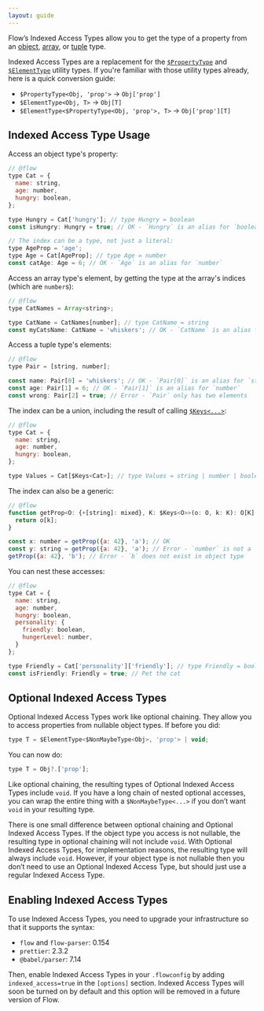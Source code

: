 ```yaml
---
layout: guide
---
```


Flow’s Indexed Access Types allow you to get the type of a property from an [object](../objects), [array](../arrays), or [tuple](../tuples) type.

Indexed Access Types are a replacement for the [`$PropertyType`](../utilities/#toc-propertytype) and [`$ElementType`](../utilities/#toc-elementtype) utility types.
If you're familiar with those utility types already, here is a quick conversion guide:
- `$PropertyType<Obj, 'prop'>` &rarr;  `Obj['prop']`
- `$ElementType<Obj, T>` &rarr; `Obj[T]`
- `$ElementType<$PropertyType<Obj, 'prop'>, T>` &rarr; `Obj['prop'][T]`


## Indexed Access Type Usage <a class="toc" id="toc-indexed-access-type-usage" href="#toc-indexed-access-type-usage"></a>

Access an object type's property:
```js
// @flow
type Cat = {
  name: string,
  age: number,
  hungry: boolean,
};

type Hungry = Cat['hungry']; // type Hungry = boolean
const isHungry: Hungry = true; // OK - `Hungry` is an alias for `boolean`

// The index can be a type, not just a literal:
type AgeProp = 'age';
type Age = Cat[AgeProp]; // type Age = number
const catAge: Age = 6; // OK - `Age` is an alias for `number`
```

Access an array type's element, by getting the type at the array's indices (which are `number`s):
```js
// @flow
type CatNames = Array<string>;

type CatName = CatNames[number]; // type CatName = string
const myCatsName: CatName = 'whiskers'; // OK - `CatName` is an alias for `string`
```

Access a tuple type's elements:
```js
// @flow
type Pair = [string, number];

const name: Pair[0] = 'whiskers'; // OK - `Pair[0]` is an alias for `string`
const age: Pair[1] = 6; // OK - `Pair[1]` is an alias for `number`
const wrong: Pair[2] = true; // Error - `Pair` only has two elements
```

The index can be a union, including the result of calling [`$Keys<...>`](../utilities/#toc-keys):
```js
// @flow
type Cat = {
  name: string,
  age: number,
  hungry: boolean,
};

type Values = Cat[$Keys<Cat>]; // type Values = string | number | boolean
```

The index can also be a generic:
```js
// @flow
function getProp<O: {+[string]: mixed}, K: $Keys<O>>(o: O, k: K): O[K] {
  return o[k];
}

const x: number = getProp({a: 42}, 'a'); // OK
const y: string = getProp({a: 42}, 'a'); // Error - `number` is not a `string`
getProp({a: 42}, 'b'); // Error - `b` does not exist in object type
```

You can nest these accesses:
```js
// @flow
type Cat = {
  name: string,
  age: number,
  hungry: boolean,
  personality: {
    friendly: boolean,
    hungerLevel: number,
  }
};

type Friendly = Cat['personality']['friendly']; // type Friendly = boolean
const isFriendly: Friendly = true; // Pet the cat
```


## Optional Indexed Access Types <a class="toc" id="toc-optional-indexed-access-types" href="#toc-optional-indexed-access-types"></a>

Optional Indexed Access Types work like optional chaining. They allow you to access properties from nullable object types.
If before you did:

```js
type T = $ElementType<$NonMaybeType<Obj>, 'prop'> | void;
```

You can now do:

```js
type T = Obj?.['prop'];
```

Like optional chaining, the resulting types of Optional Indexed Access Types include `void`.
If you have a long chain of nested optional accesses, you can wrap the entire thing with a `$NonMaybeType<...>` if you don’t want `void` in your resulting type.

There is one small difference between optional chaining and Optional Indexed Access Types.
If the object type you access is not nullable, the resulting type in optional chaining will not include `void`.
With Optional Indexed Access Types, for implementation reasons, the resulting type will always include `void`.
However, if your object type is not nullable then you don’t need to use an Optional Indexed Access Type, but should just use a regular Indexed Access Type.


## Enabling Indexed Access Types <a class="toc" id="toc-enabling-indexed-access-types" href="#toc-enabling-indexed-access-types"></a>

To use Indexed Access Types, you need to upgrade your infrastructure so that it supports the syntax:

- `flow` and `flow-parser`: 0.154
- `prettier`: 2.3.2
- `@babel/parser`: 7.14

Then, enable Indexed Access Types in your `.flowconfig` by adding `indexed_access=true` in the `[options]` section.
Indexed Access Types will soon be turned on by default and this option will be removed in a future version of Flow.
